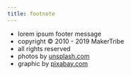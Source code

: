 ```yaml
---
title: footnote
---
```


* lorem ipsum footer message
* copyright © 2010 - 2019 MakerTribe
* all rights reserved
* photos by [unsplash.com](https://unsplash.com)
* graphic by [pixabay.com](https://pixabay.com)
